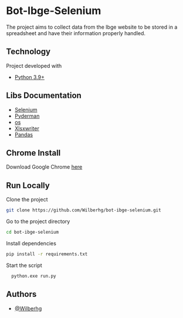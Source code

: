 
# Bot-Ibge-Selenium

The project aims to collect data from the Ibge website to be stored in a spreadsheet and have their information properly handled.

## Technology

Project developed with

- [Python 3.9+](https://www.python.org/downloads/release/python-391/)

## Libs Documentation

- [Selenium](https://selenium-python.readthedocs.io/)
- [Pyderman](https://github.com/shadowmoose/pyderman)
- [os](https://docs.python.org/3/library/os.html)
- [Xlsxwriter](https://xlsxwriter.readthedocs.io/)
- [Pandas](https://pandas.pydata.org/)

## Chrome Install

Download Google Chrome [here](https://www.google.com/intl/pt-BR/chrome/)

## Run Locally

Clone the project
```bash
git clone https://github.com/Wilberhg/bot-ibge-selenium.git
```

Go to the project directory
```bash
cd bot-ibge-selenium
```

Install dependencies
```bash
pip install -r requirements.txt
```

Start the script
```bash
  python.exe run.py
```

## Authors

- [@Wilberhg](https://www.github.com/Wilberhg)
